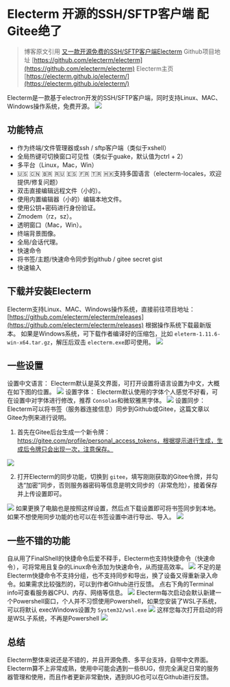 # Electerm 开源的SSH/SFTP客户端 配Gitee绝了

> 博客原文引用 [又一款开源免费的SSH/SFTP客户端Electerm](https://www.xiaoz.me/archives/15692)
Github项目地址 [https://github.com/electerm/electerm](https://github.com/electerm/electerm)
Electerm主页 [https://electerm.github.io/electerm/](https://electerm.github.io/electerm/)

Electerm是一款基于electron开发的SSH/SFTP客户端，同时支持Linux、MAC、Windows操作系统，免费开源。
![](https://eden-notes-pic-hosting.oss-cn-shenzhen.aliyuncs.com/notes/images/20240320230124.png#id=KfleX&originHeight=549&originWidth=987&originalType=binary&ratio=1&rotation=0&showTitle=false&status=done&style=none&title=)
## 功能特点

- 作为终端/文件管理器或ssh / sftp客户端（类似于xshell）
- 全局热键可切换窗口可见性（类似于guake，默认值为ctrl + 2）
- 多平台（Linux，Mac，Win）
- 🇺🇸 🇨🇳 🇧🇷 🇷🇺 🇪🇸 🇫🇷 🇹🇷 🇭🇰支持多国语言（electerm-locales，欢迎提供/修复问题）
- 双击直接编辑远程文件（小的）。
- 使用内置编辑器（小的）编辑本地文件。
- 使用公钥+密码进行身份验证。
- Zmodem（rz，sz）。
- 透明窗口（Mac，Win）。
- 终端背景图像。
- 全局/会话代理。
- 快速命令
- 将书签/主题/快速命令同步到github / gitee secret gist
- 快速输入
## 下载并安装Electerm
Electerm支持Linux、MAC、Windows操作系统，直接前往项目地址：[https://github.com/electerm/electerm/releases](https://github.com/electerm/electerm/releases) 根据操作系统下载最新版本。
如果是Windows系统，可下载作者编译好的压缩包，比如 `eleterm-1.11.6-win-x64.tar.gz`，解压后双击 `electerm.exe`即可使用。
![](https://eden-notes-pic-hosting.oss-cn-shenzhen.aliyuncs.com/notes/images/20240320230344.png#id=mFmTh&originHeight=354&originWidth=790&originalType=binary&ratio=1&rotation=0&showTitle=false&status=done&style=none&title=)
## 一些设置
设置中文语言：
Electerm默认是英文界面，可打开设置将语言设置为中文，大概在如下图的位置。
![](https://eden-notes-pic-hosting.oss-cn-shenzhen.aliyuncs.com/notes/images/20240320230413.png#id=Dmgiw&originHeight=650&originWidth=1046&originalType=binary&ratio=1&rotation=0&showTitle=false&status=done&style=none&title=)
设置字体：
Electerm默认使用的字体个人感觉不好看，可在设置中对字体进行修改，推荐 `Consolas`和微软雅黑字体。
![](https://eden-notes-pic-hosting.oss-cn-shenzhen.aliyuncs.com/notes/images/20240320230435.png#id=W3CCc&originHeight=223&originWidth=571&originalType=binary&ratio=1&rotation=0&showTitle=false&status=done&style=none&title=)
设置同步：
Electerm可以将书签（服务器连接信息）同步到Github或Gitee，这篇文章以Gitee为例来进行说明。

1. 首先在Gitee后台生成一个新令牌：https://gitee.com/profile/personal_access_tokens，根据提示进行生成，生成后令牌只会出现一次，注意保存。

![](https://eden-notes-pic-hosting.oss-cn-shenzhen.aliyuncs.com/notes/images/20240320230456.png#id=FpT4a&originHeight=486&originWidth=645&originalType=binary&ratio=1&rotation=0&showTitle=false&status=done&style=none&title=)

2. 打开Electerm的同步功能，切换到 `gitee`，填写刚刚获取的Gitee令牌，并勾选“加密”同步，否则服务器密码等信息是明文同步的（非常危险），接着保存并上传设置即可。

![](https://eden-notes-pic-hosting.oss-cn-shenzhen.aliyuncs.com/notes/images/20240320230516.png#id=tPYaj&originHeight=717&originWidth=1135&originalType=binary&ratio=1&rotation=0&showTitle=false&status=done&style=none&title=)
如果更换了电脑也是按照这样设置，然后点下载设置即可将书签同步到本地。
如果不想使用同步功能的也可以在书签设置中进行导出、导入。
![](https://eden-notes-pic-hosting.oss-cn-shenzhen.aliyuncs.com/notes/images/20240320230621.png#id=OYPNH&originHeight=334&originWidth=533&originalType=binary&ratio=1&rotation=0&showTitle=false&status=done&style=none&title=)
## 一些不错的功能
自从用了FinalShell的快捷命令后爱不释手，Electerm也支持快捷命令（快速命令），可将常用且复杂的Linux命令添加为快速命令，从而提高效率。
![](https://eden-notes-pic-hosting.oss-cn-shenzhen.aliyuncs.com/notes/images/20240320230653.png#id=uIRfn&originHeight=499&originWidth=801&originalType=binary&ratio=1&rotation=0&showTitle=false&status=done&style=none&title=)
不足的是Electerm快捷命令不支持分组，也不支持同步和导出，换了设备又得重新录入命令。如果需求比较强烈的，可以到作者Github进行反馈。
点右下角的Terminal info可查看服务器CPU、内存、网络等信息。
![](https://eden-notes-pic-hosting.oss-cn-shenzhen.aliyuncs.com/notes/images/20240320230837.png#id=Kf9x3&originHeight=359&originWidth=772&originalType=binary&ratio=1&rotation=0&showTitle=false&status=done&style=none&title=)
Electerm每次启动会默认新建一个Powershell窗口，个人并不习惯使用Powershell，如果您安装了WSL子系统，可以将默认 execWindows设置为 `System32/wsl.exe`
![](https://eden-notes-pic-hosting.oss-cn-shenzhen.aliyuncs.com/notes/images/20240320230909.png#id=Yt0on&originHeight=275&originWidth=592&originalType=binary&ratio=1&rotation=0&showTitle=false&status=done&style=none&title=)
这样您每次打开启动的将是WSL子系统，不再是Powershell
![](https://eden-notes-pic-hosting.oss-cn-shenzhen.aliyuncs.com/notes/images/20240320230932.png#id=lIwIl&originHeight=275&originWidth=592&originalType=binary&ratio=1&rotation=0&showTitle=false&status=done&style=none&title=)
## 总结
Electerm整体来说还是不错的，并且开源免费、多平台支持，自带中文界面。Electerm算不上非常成熟，使用中可能会遇到一些BUG，但完全满足日常的服务器管理和使用，而且作者更新非常勤快，遇到BUG也可以在Github进行反馈。

